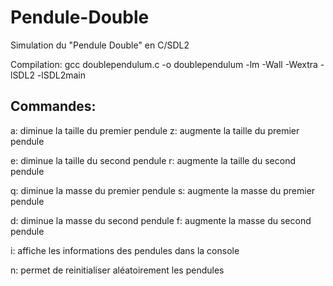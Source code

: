 # Pendule-Double
Simulation du "Pendule Double" en C/SDL2

Compilation: gcc doublependulum.c -o doublependulum -lm -Wall -Wextra -lSDL2 -lSDL2main

Commandes:
----------

a: diminue la taille du premier pendule
z: augmente la taille du premier pendule


e: diminue la taille du second pendule
r: augmente la taille du second pendule

q: diminue la masse du premier pendule
s: augmente la masse du premier pendule

d: diminue la masse du second pendule
f: augmente la masse du second pendule

i: affiche les informations des pendules dans la console

n: permet de reinitialiser aléatoirement les pendules
